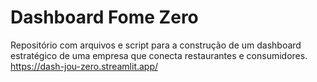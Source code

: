 # Dashboard Fome Zero
Repositório com arquivos e script para a construção de um dashboard estratégico de uma empresa que conecta restaurantes e consumidores.
https://dash-jou-zero.streamlit.app/
